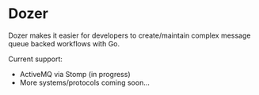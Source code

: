 Dozer
=====

Dozer makes it easier for developers to create/maintain complex message queue
backed workflows with Go.

Current support:

-   ActiveMQ via Stomp (in progress)
-   More systems/protocols coming soon...
